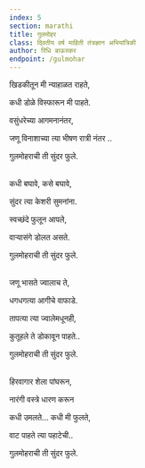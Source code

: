 ```yaml
---
index: 5
section: marathi
title: गुलमोहर
class: दि्वतीय वर्ष माहिती तंत्रज्ञान अभियांत्रिकी
author: रिधि बाऊस्कर
endpoint: /gulmohar
---
```


खिडकीतून मी न्याहाळत राहते,

कधी डोळे विस्फारून मी पाहते.

वसुंधरेच्या आगमनानंतर,

जणू विनाशाच्या त्या भीषण रात्री नंतर ..

गुलमोहराची ती सुंदर फुले.<br><br>

कधी बघावे, कसे बघावे,

सुंदर त्या केशरी सुमनांना.

स्वच्छंदे फुलून आपले,

वाऱ्यासंगे डोलत असते.

गुलमोहराची ती सुंदर फुले.<br><br>

जणू भासते ज्वालाच ते,

धगधगत्या आगीचे वाफाडे.

तापत्या त्या ज्वालेमधूनही,

कुतूहले ते डोकावून पाहते..

गुलमोहराची ती सुंदर फुले.<br><br>

हिरवागार शेला पांघरून,

नारंगी वस्त्रे धारण करून

कधी उमलते... कधी मी फुलते,

वाट पाहते त्या पहाटेची..

गुलमोहराची ती सुंदर फुले.<br><br>
